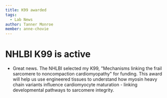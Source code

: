 ```yaml
---
title: K99 awarded
tags:
  - Lab News
author: Tanner Monroe
member: anne-chovie
---
```


# NHLBI K99 is active 

- Great news. The NHLBI selected my K99, "Mechanisms linking the frail sarcomere to noncompaction cardiomyopathy" for funding. This award
 will help us use engineered tissues to understand how myosin heavy chain variants influence cardiomyocyte maturation - linking developmental
 pathways to sarcomere integrity.

